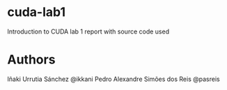 # cuda-lab1
Introduction to CUDA lab 1 report with source code used

# Authors
Iñaki Urrutia Sánchez @ikkani
Pedro Alexandre Simões dos Reis @pasreis
